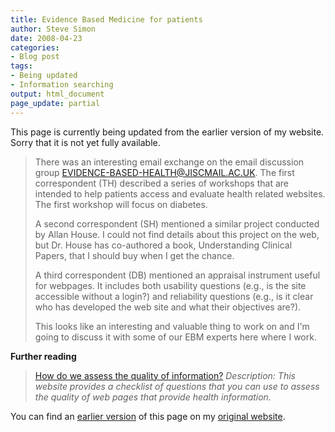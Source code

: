 ```yaml
---
title: Evidence Based Medicine for patients
author: Steve Simon
date: 2008-04-23
categories:
- Blog post
tags:
- Being updated
- Information searching
output: html_document
page_update: partial
---
```

This page is currently being updated from the earlier version of my website. Sorry that it is not yet fully available.

> There was an interesting email exchange on the email discussion group
> [EVIDENCE-BASED-HEALTH\@JISCMAIL.AC.UK](../category/InterestingWebsites.html#EvBaHe).
> The first correspondent (TH) described a series of workshops that are
> intended to help patients access and evaluate health related websites.
> The first workshop will focus on diabetes.
>
> A second correspondent (SH) mentioned a similar project conducted by
> Allan House. I could not find details about this project on the web,
> but Dr. House has co-authored a book, Understanding Clinical Papers,
> that I should buy when I get the chance.
>
> A third correspondent (DB) mentioned an appraisal instrument useful
> for webpages. It includes both usability questions (e.g., is the site
> accessible without a login?) and reliability questions (e.g., is it
> clear who has developed the web site and what their objectives are?).
>
> This looks like an interesting and valuable thing to work on and I'm
> going to discuss it with some of our EBM experts here where I work.

**Further reading**

> [How do we assess the quality of
> information?](../category/InterestingWebsites.html#hdwatq)
> *Description: This website provides a checklist of questions that you
> can use to assess the quality of web pages that provide health
> information.*

You can find an [earlier version][sim1] of this page on my [original website][sim2].

[sim1]: http://www.pmean.com/08/EbmForPatients.html
[sim2]: http://www.pmean.com/original_site.html
